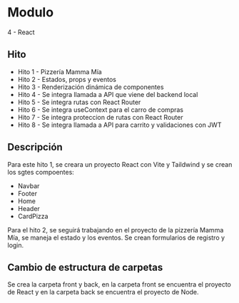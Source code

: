 # Modulo

4 - React

## Hito

- Hito 1 - Pizzería Mamma Mía
- Hito 2 - Estados, props y eventos
- Hito 3 - Renderización dinámica de componentes
- Hito 4 - Se integra llamada a API que viene del backend local
- Hito 5 - Se integra rutas con React Router
- Hito 6 - Se integra useContext para el carro de compras
- Hito 7 - Se integra proteccion de rutas con React Router
- Hito 8 - Se integra llamada a API para carrito y validaciones con JWT

## Descripción

Para este hito 1, se creara un proyecto React con Vite y Taildwind y se crean los sgtes compoentes:

- Navbar
- Footer
- Home
- Header
- CardPizza

Para el hito 2, se seguirá trabajando en el proyecto de la pizzería Mamma Mía, se maneja el estado y los eventos. Se crean formularios de registro y login.

## Cambio de estructura de carpetas

Se crea la carpeta front y back, en la carpeta front se encuentra el proyecto de React y en la carpeta back se encuentra el proyecto de Node.